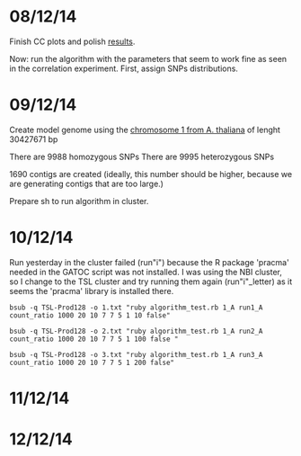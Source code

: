 08/12/14
=====

Finish CC plots and polish [results](https://github.com/pilarcormo/Correlations/blob/master/Results/Results.md). 

Now: run the algorithm with the parameters that seem to work fine as seen in the correlation experiment. First, assign SNPs distributions. 

09/12/14
=====
Create model genome using the [chromosome 1 from A. thaliana](http://www.ebi.ac.uk/ena/data/view/CP002684&display=fasta) of lenght 30427671 bp


There are 9988 homozygous SNPs
There are 9995 heterozygous SNPs

1690 contigs are created (ideally, this number should be higher, because we are generating contigs that are too large.)


Prepare sh to run algorithm in cluster.


10/12/14
=====

Run yesterday in the cluster failed (run"i") because the R package 'pracma' needed in the GATOC script was not installed. I was using the NBI cluster, so I change to the TSL cluster and try running them again (run"i"_letter) as it seems the 'pracma' library is installed there. 

```
bsub -q TSL-Prod128 -o 1.txt "ruby algorithm_test.rb 1_A run1_A count_ratio 1000 20 10 7 7 5 1 10 false"

bsub -q TSL-Prod128 -o 2.txt "ruby algorithm_test.rb 1_A run2_A count_ratio 1000 20 10 7 7 5 1 100 false "

bsub -q TSL-Prod128 -o 3.txt "ruby algorithm_test.rb 1_A run3_A count_ratio 1000 20 10 7 7 5 1 200 false"

```

11/12/14
=====

12/12/14
=====